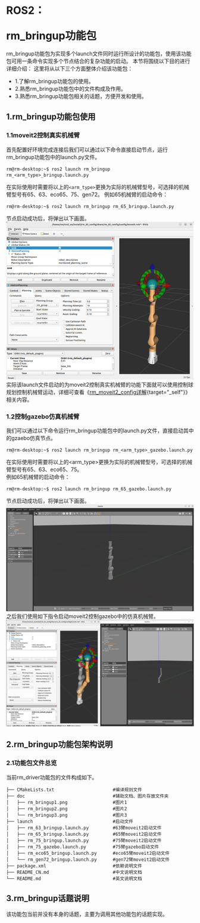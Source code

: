# <p class="hidden">ROS2：</p>rm_bringup功能包

rm_bringup功能包为实现多个launch文件同时运行所设计的功能包，使用该功能包可用一条命令实现多个节点结合的复杂功能的启动。
本节将围绕以下目的进行详细介绍：
这里将从以下三个方面整体介绍该功能包：

* 1.了解rm_bringup功能包的使用。
* 2.熟悉rm_bringup功能包中的文件构成及作用。
* 3.熟悉rm_bringup功能包相关的话题，方便开发和使用。

## 1.rm_bringup功能包使用

### 1.1moveit2控制真实机械臂

首先配置好环境完成连接后我们可以通过以下命令直接启动节点，运行rm_bringup功能包中的launch.py文件。

```
rm@rm-desktop:~$ ros2 launch rm_bringup rm_<arm_type>_bringup.launch.py
```

在实际使用时需要将以上的`<arm_type>`更换为实际的机械臂型号，可选择的机械臂型号有65、63、eco65、75、gen72。
例如65机械臂的启动命令：

```
rm@rm-desktop:~$ ros2 launch rm_bringup rm_65_bringup.launch.py
```

节点启动成功后，将弹出以下画面。
![image](doc/rm_bringup1.png)  
实际该launch文件启动的为moveit2控制真实机械臂的功能下面就可以使用控制球规划控制机械臂运动，详细可查看《[rm_moveit2_config详解](https://github.com/kaola-zero/ros2_rm_robot/blob/main/rm_moveit2_config/README_CN.md){target="_self"}》相关内容。

### 1.2控制gazebo仿真机械臂

我们可以通过以下命令运行rm_bringup功能包中的launch.py文件，直接启动其中的gzaebo仿真节点。

```
rm@rm-desktop:~$ ros2 launch rm_bringup rm_<arm_type>_gazebo.launch.py
```

在实际使用时需要将以上的<arm_type>更换为实际的机械臂型号，可选择的机械臂型号有65、63、eco65、75。  
例如65机械臂的启动命令：

```
rm@rm-desktop:~$ ros2 launch rm_bringup rm_65_gazebo.launch.py
```

节点启动成功后，将弹出以下画面。
![image](doc/rm_bringup2.png)  
之后我们使用如下指令启动moveit2控制gazebo中的仿真机械臂。
![image](doc/rm_bringup3.png)

## 2.rm_bringup功能包架构说明

### 2.1功能包文件总览

当前rm_driver功能包的文件构成如下。

```
├── CMakeLists.txt                      #编译规则文件
├── doc                                 #辅助文档、图片存放文件夹
│   ├── rm_bringup1.png                 #图片1
│   ├── rm_bringup2.png                 #图片2
│   └── rm_bringup3.png                 #图片3
├── launch                              #启动文件
│   ├── rm_63_bringup.launch.py         #63臂moveit2启动文件
│   ├── rm_65_bringup.launch.py         #65臂moveit2启动文件
│   ├── rm_75_bringup.launch.py         #75臂moveit2启动文件
│   ├── rm_75_gazebo.launch.py          #75臂gazebo启动文件
│   ├── rm_eco65_bringup.launch.py      #eco65臂moveit2启动文件
│   └── rm_gen72_bringup.launch.py      #gen72臂moveit2启动文件
├── package.xml                         #依赖说明文件
├── README_CN.md                        #中文说明文档
└── README.md                           #英文说明文档
```

## 3.rm_bringup话题说明

该功能包当前并没有本身的话题，主要为调用其他功能包的话题实现。
